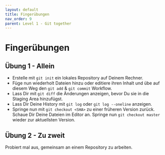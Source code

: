 ```yaml
---
layout: default
title: Fingerübungen
nav_order: 9
parent: Level 1 - Git together
---
```


# Fingerübungen

## Übung 1 - Allein

- Erstelle mit `git init` ein lokales Repository auf Deinem Rechner.
- Füge nun wiederholt Dateien hinzu oder editiere ihren Inhalt und übe auf diesem
Weg den `git add`  & `git commit` Workflow.
- Lass Dir mit `git diff` die Änderungen anzeigen, bevor Du sie in die Staging Area
hinzufügst.
- Lass Dir Deine History mit `git log` oder `git log --oneline` anzeigen.
- Springe nun mit `git checkout <SHA>` zu einer früheren Version zurück. Schaue Dir
Deine Dateien im Editor an.
 Springe nun `git checkout master` wieder zur aktuellsten Version.

## Übung 2 - Zu zweit

Probiert mal aus, gemeinsam an einem Repository zu arbeiten.

 